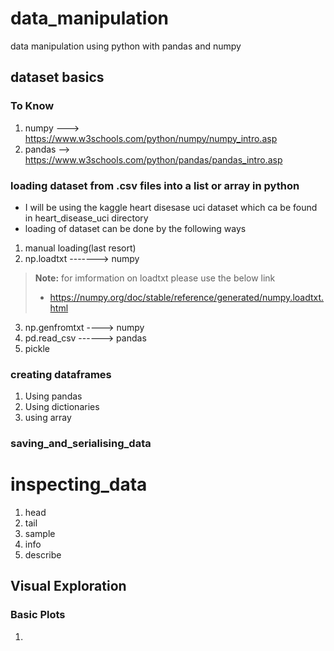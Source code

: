 # data_manipulation
data manipulation using python with pandas and numpy

## dataset basics

### To Know
1. numpy ---> https://www.w3schools.com/python/numpy/numpy_intro.asp
2. pandas --> https://www.w3schools.com/python/pandas/pandas_intro.asp

### loading dataset from .csv files into a list or array in python
* I will be using the kaggle heart disesase uci dataset which ca be found in heart_disease_uci directory
* loading of dataset can be done by the following ways
1. manual loading(last resort)
2. np.loadtxt -------> numpy
> **Note:** for imformation on loadtxt please use the below link
> * https://numpy.org/doc/stable/reference/generated/numpy.loadtxt.html
3. np.genfromtxt ----> numpy
4. pd.read_csv ------> pandas
5. pickle

### creating dataframes
1. Using pandas
2. Using dictionaries
3. using array

### saving_and_serialising_data

# inspecting_data
1. head
2. tail
3. sample
4. info
5. describe

## Visual Exploration

### Basic Plots
1. 

